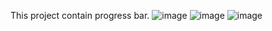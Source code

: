 This project contain progress bar.
![image](https://github.com/user-attachments/assets/03bc4512-2af5-442e-ad6b-22c07c3a1104)
![image](https://github.com/user-attachments/assets/82ec1c82-f423-46f7-b59c-558da0b2a288)
![image](https://github.com/user-attachments/assets/30b3ac4a-c5e9-4326-bf3f-4ee1bddd14c2)
